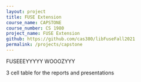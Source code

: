 ```yaml
---
layout: project
title: FUSE Extension
course_name: CAPSTONE
course_number: CS 1980
project_name: FUSE Extension
github: https://github.com/cas380/libFuseFall2021
permalink: /projects/capstone
---
```


FUSEEEYYYYY WOOOZYYY

3 cell table for the reports
and presentations
